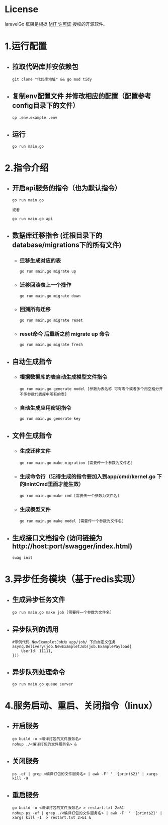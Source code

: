 # License

laravelGo 框架是根据 [MIT 许可证](https://opensource.org/licenses/MIT) 授权的开源软件。

# 1.运行配置

- ## 拉取代码库并安依赖包
    ````
    git clone "代码库地址" && go mod tidy
    ````
- ## 复制env配置文件 并修改相应的配置（配置参考config目录下的文件）
    ````
    cp .env.example .env
    ````
- ## 运行
    ````
    go run main.go
    ````
# 2.指令介绍

- ## 开启api服务的指令（也为默认指令）
    ````
    go run main.go

    或者

    go run main.go api

    ````
- ## 数据库迁移指令 (迁根目录下的database/migrations下的所有文件)

  - ### 迁移生成对应的表
    ```
    go run main.go migrate up
    ```
  - ### 迁移回滚表上一个操作
    ```
    go run main.go migrate down
    ```
  - ### 回溯所有迁移
    ```
    go run main.go migrate reset
    ```   
  - ### reset命令 后重新之前 migrate up 命令
    ```
    go run main.go migrate fresh
    ```
- ## 自动生成指令

  - ### 根据数据库的表自动生成模型文件指令
    ```
    go run main.go generate model [参数为表名称 可有零个或者多个用空格分开 不传参数代表库中所有的表]
    ```

  - ### 自动生成应用密钥指令
    ```
    go run main.go generate key
    ```

- ## 文件生成指令

  - ### 生成迁移文件
    ```
    go run main.go make migration [需要传一个参数为文件名]
    ```
  - ### 生成命令行（记得生成的指令要加入到app/cmd/kernel.go 下的InintCmd里面才能生效）
    ```
    go run main.go make cmd [需要传一个参数为文件名]
    ```
  - ### 生成模型文件
    ```
    go run main.go make model [需要传一个参数为文件名]
    ```
- ## 生成接口文档指令 (访问链接为 http://host:port/swagger/index.html)
    ````
    swag init 
    ````
# 3.异步任务模块（基于redis实现）

- ## 生成异步任务文件
    ````
    go run main.go make job [需要传一个参数为文件名]
    ````

- ## 异步队列的调用
    ````
    #示例代码 NewExampletJob为 app/job/ 下的自定义任务
    asynq.Delivery(job.NewExampletJob(job.ExamplePayload{
        UserId: 11111,
    }))
    ````
- ## 异步队列处理命令
    ````
    go run main.go queue server
    ````

# 4.服务启动、重启、关闭指令（linux）

- ## 开启服务
    ````
    go build -o <编译打包的文件服务名>
    nohup ./<编译打包的文件服务名> &
    ````

- ## 关闭服务
    ````
    ps -ef | grep <编译打包的文件服务名> | awk -F' ' '{print$2}' | xargs kill -9
    ````
- ## 重启服务
    ````
    go build -o <编译打包的文件服务名> > restart.txt 2>&1
    nohup ps -ef | grep ./<编译打包的文件服务名> | awk -F' ' '{print$2}' | xargs kill -1  > restart.txt 2>&1 &
    ````

